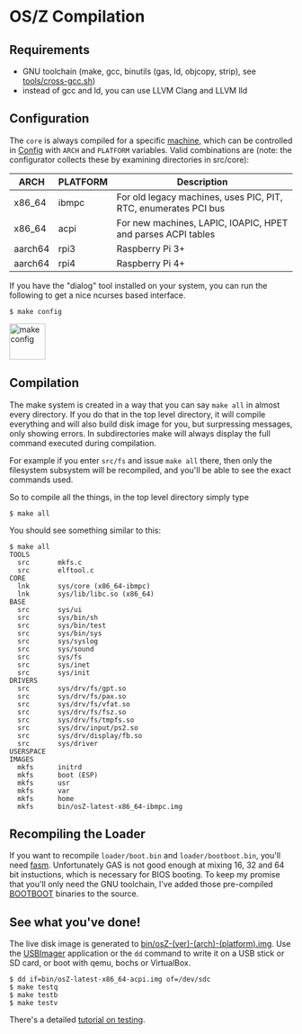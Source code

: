 OS/Z Compilation
================

Requirements
------------

- GNU toolchain (make, gcc, binutils (gas, ld, objcopy, strip), see [tools/cross-gcc.sh](https://gitlab.com/bztsrc/osz/blob/master/tools/cross-gcc.sh))
- instead of gcc and ld, you can use LLVM Clang and LLVM lld

Configuration
-------------

The `core` is always compiled for a specific [machine](https://gitlab.com/bztsrc/osz/blob/master/docs/porting.md),
which can be controlled in [Config](https://gitlab.com/bztsrc/osz/blob/master/Config) with `ARCH` and `PLATFORM` variables.
Valid combinations are (note: the configurator collects these by examining directories in src/core):

| ARCH    | PLATFORM | Description |
| ------- | -------- | ----------- |
| x86_64  | ibmpc    | For old legacy machines, uses PIC, PIT, RTC, enumerates PCI bus |
| x86_64  | acpi     | For new machines, LAPIC, IOAPIC, HPET and parses ACPI tables |
| aarch64 | rpi3     | Raspberry Pi 3+ |
| aarch64 | rpi4     | Raspberry Pi 4+ |

If you have the "dialog" tool installed on your system, you can run the following to get a nice ncurses based interface.

```shell
$ make config
```

<img height="64" src="https://gitlab.com/bztsrc/osz/raw/master/docs/oszcfg1.png" alt="make config">


Compilation
-----------

The make system is created in a way that you can say `make all` in almost every directory. If you do that in the top level
directory, it will compile everything and will also build disk image for you, but surpressing messages, only showing errors.
In subdirectories make will always display the full command executed during compilation.

For example if you enter `src/fs` and issue `make all` there, then only the filesystem subsystem will be recompiled, and
you'll be able to see the exact commands used.

So to compile all the things, in the top level directory simply type

```shell
$ make all
```

You should see something similar to this:

```
$ make all
TOOLS
  src		mkfs.c
  src		elftool.c
CORE
  lnk		sys/core (x86_64-ibmpc)
  lnk		sys/lib/libc.so (x86_64)
BASE
  src		sys/ui
  src		sys/bin/sh
  src		sys/bin/test
  src		sys/bin/sys
  src		sys/syslog
  src		sys/sound
  src		sys/fs
  src		sys/inet
  src		sys/init
DRIVERS
  src		sys/drv/fs/gpt.so
  src		sys/drv/fs/pax.so
  src		sys/drv/fs/vfat.so
  src		sys/drv/fs/fsz.so
  src		sys/drv/fs/tmpfs.so
  src		sys/drv/input/ps2.so
  src		sys/drv/display/fb.so
  src		sys/driver
USERSPACE
IMAGES
  mkfs		initrd
  mkfs		boot (ESP)
  mkfs		usr
  mkfs		var
  mkfs		home
  mkfs		bin/osZ-latest-x86_64-ibmpc.img
```

Recompiling the Loader
----------------------

If you want to recompile `loader/boot.bin` and `loader/bootboot.bin`, you'll need [fasm](http://flatassembler.net).
Unfortunately GAS is not good enough at mixing 16, 32 and 64 bit instuctions, which is necessary for BIOS booting. To keep
my promise that you'll only need the GNU toolchain, I've added those pre-compiled [BOOTBOOT](https://gitlab.com/bztsrc/bootboot)
binaries to the source.

See what you've done!
---------------------

The live disk image is generated to [bin/osZ-(ver)-(arch)-(platform).img](https://gitlab.com/bztsrc/osz/blob/master/bin). Use the
[USBImager](https://gitlab.com/bztsrc/usbimager) application or the `dd` command to write it on a USB stick or SD card, or boot
with qemu, bochs or VirtualBox.

```
$ dd if=bin/osZ-latest-x86_64-acpi.img of=/dev/sdc
$ make testq
$ make testb
$ make testv
```

There's a detailed [tutorial on testing](https://gitlab.com/bztsrc/osz/blob/master/docs/howto1-testing.md).
